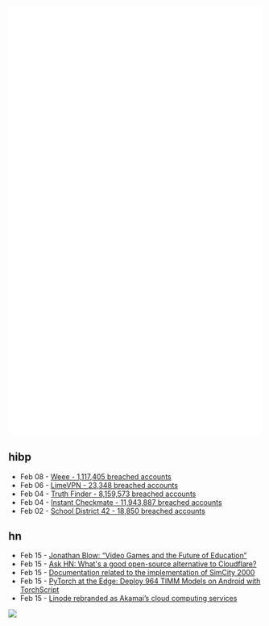 ![Metrics](https://raw.githubusercontent.com/phixion/phixion/master/metrics.svg)

## hibp

<!--
for https://github.com/phixion/phixion/blob/main/.github/workflows/feeds.yml
-->
<!--START_SECTION:haveibeenpwnd-->
- Feb 08 - [Weee - 1,117,405 breached accounts](https://haveibeenpwned.com/PwnedWebsites#Weee)
- Feb 06 - [LimeVPN - 23,348 breached accounts](https://haveibeenpwned.com/PwnedWebsites#LimeVPN)
- Feb 04 - [Truth Finder - 8,159,573 breached accounts](https://haveibeenpwned.com/PwnedWebsites#TruthFinder)
- Feb 04 - [Instant Checkmate - 11,943,887 breached accounts](https://haveibeenpwned.com/PwnedWebsites#InstantCheckmate)
- Feb 02 - [School District 42 - 18,850 breached accounts](https://haveibeenpwned.com/PwnedWebsites#SchoolDistrict42)
<!--END_SECTION:haveibeenpwnd-->

## hn

<!--
for https://github.com/phixion/phixion/blob/main/.github/workflows/feeds.yml
-->
<!--START_SECTION:hn-->
- Feb 15 - [Jonathan Blow: “Video Games and the Future of Education”](https://www.youtube.com/watch?v=qWFScmtiC44)
- Feb 15 - [Ask HN: What&#x27;s a good open-source alternative to Cloudflare?](https://news.ycombinator.com/item?id=34800182)
- Feb 15 - [Documentation related to the implementation of SimCity 2000](https://github.com/dfloer/SC2k-docs)
- Feb 15 - [PyTorch at the Edge: Deploy 964 TIMM Models on Android with TorchScript](https://dicksonneoh.com/portfolio/pytorch_at_the_edge_timm_torchscript_flutter/)
- Feb 15 - [Linode rebranded as Akamai’s cloud computing services](https://www.linode.com/blog/linode/a-bold-new-approach-to-the-cloud/)
<!--END_SECTION:hn-->

<!--
for https://yhype.me
-->
![](https://hit.yhype.me/github/profile?user_id=13013670)
